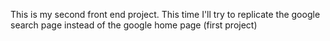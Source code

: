 This is my second front end project. This time I'll try to replicate the google search page instead of the google home page (first project) 